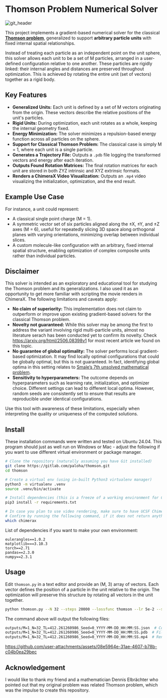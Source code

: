 # Thomson Problem Numerical Solver

![git_header](https://github.com/user-attachments/assets/1a603931-fe18-4e2a-a456-ee2538c3fb2d)

This project implements a gradient-based numerical solver for the classical [**Thomson problem**](https://en.wikipedia.org/wiki/Thomson_problem), generalized to support **arbitrary particle units** with fixed internal spatial relationships.

Instead of treating each particle as an independent point on the unit sphere, this solver allows each unit to be a set of M particles, arranged in a user-defined configuration relative to one another. These particles are rigidly linked: their internal angles and distances are preserved throughout optimization. This is achieved by rotating the entire unit (set of vectors) together as a rigid body.


## Key Features

* **Generalized Units:** Each unit is defined by a set of M vectors originating from the origin. These vectors describe the relative positions of the unit's particles.
* **Rigid Units:** During optimization, each unit rotates as a whole, keeping the internal geometry fixed.
* **Energy Minimization:** The solver minimizes a repulsion-based energy function across all particles on the sphere.
* **Support for Classical Thomson Problem:** The classical case is simply M = 1, where each unit is a single particle.
* **Generates a Trajectory File:** Outputs a `.pdb` file logging the transformed vectors and energy after each iteration.
* **Outputs Found Rotation Matrices:** The final rotation matrices for each unit are stored in both ZYZ intrinsic and XYZ extrinsic formats.
* **Renders a ChimeraX Video Visualization:** Outputs an `.mp4` video visualizing the initialization, optimization, and the end result.


## Example Use Case

For instance, a unit could represent:

* A classical single point charge (M = 1).
* A symmetric vector set of six particles aligned along the ±X, ±Y, and ±Z axes (M = 6), useful for repeatedly slicing 3D space along orthogonal planes with varying orientations, minimizing overlap between individual slices.
* A custom molecule-like configuration with an arbitrary, fixed internal spatial structure, enabling optimization of complex composite units rather than individual particles.


## Disclaimer

This solver is intended as an exploratory and educational tool for studying the Thomson problem and its generalizations. I also used it as an opportunity to get more familiar with scripting the movie renders in ChimeraX. The following limitations and caveats apply:

* **No claim of superiority:** This implementation does not claim to outperform or improve upon existing gradient-based solvers for the classical Thomson problem.
* **Novelty not guaranteed:** While this solver may be among the first to address the variant involving rigid multi-particle units, almost no literature serach has been conducted yet to confirm its novelty. Check https://arxiv.org/html/2506.08398v1 for most recent article we found on this topic.
* **No guarantee of global optimality:** The solver performs local gradient-based optimization. It may find locally optimal configurations that could be globally optimal, but this is not guaranteed. In fact, identifying global optima in this setting relates to [Smale’s 7th unsolved mathematical problem](https://en.wikipedia.org/wiki/Smale%27s_problems).
* **Sensitivity to hyperparameters:** The outcome depends on hyperparameters such as learning rate, initialization, and optimizer choice. Different settings can lead to different local optima. However, random seeds are consistently set to ensure that results are reproducible under identical configurations.

Use this tool with awareness of these limitations, especially when interpreting the quality or uniqueness of the computed solutions.


## Install

These installation commands were written and tested on Ubuntu 24.04. This program should just as well run on Windows or Mac - adjust the following if you want to use different virtual environment or package manager.

```bash
# Clone the repository (naturally assuming you have Git installed)
git clone https://gitlab.com/paloha/thomson.git
cd thomson

# Create a virtual env (using in-built Python3 virtualenv manager)
python3 -m virtualenv .venv
source .venv/bin/activate

# Install dependencies (this is a freeze of a working environment for CPU)
pip3 install -r requirements.txt

# In case you plan to use video rendering, make sure to have UCSF ChimeraX program installed and available from commandline
# Confirm by running the following command, if it does not return anything, chimerax is not installed
which chimerax
```

List of dependencies if you want to make your own environment:
```
eulerangles==1.0.2
matplotlib===3.10.3
torch==2.71
pandas==2.3.0
numpy==2.3.1
```


## Usage

Edit `thomson.py` in a text editor and provide an (M, 3) array of vectors. 
Each vector defines the position of a particle in the unit relative to the origin. 
The optimization will preserve this structure by rotating all vectors in the unit together.

``` bash
python thomson.py --N 32 --steps 20000 --lossfunc thomson --lr 5e-2 --snapshot_step 30 --early_stopping 250 --min_grad_norm 0.07 --drop_static --render --video_quality good --seed 0 --device cpu --out_folder outputs
```

The command above will output the following files:
```bash
outputs/M=1_N=32_TL=412.261260986_Seed=0_YYYY-MM-DD_HH:MM:SS.json  # Containing human readable config and results
outputs/M=1_N=32_TL=412.261260986_Seed=0_YYYY-MM-DD_HH:MM:SS.pdb  # File openable in ChimeraX - use command `open file.pdb coordsets true`
outputs/M=1_N=32_TL=412.261260986_Seed=0_YYYY-MM-DD_HH:MM:SS.mp4  # Rendered video
```

https://github.com/user-attachments/assets/08e5964e-31ae-4607-b78b-c04b0ea29bec

## Acknowledgement

I would like to thank my friend and a mathematician Dennis Elbrächter who pointed out that my original problem was related Thomson problem, which was the impulse to create this repository.


